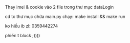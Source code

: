 Thay imei & cookie vào 2 file trong thư mục dataLogin

cd to thư mục chứa main.py chạy: make install && make run 

ko hiểu ib zl: 0359442274

phiền t block ;))))
